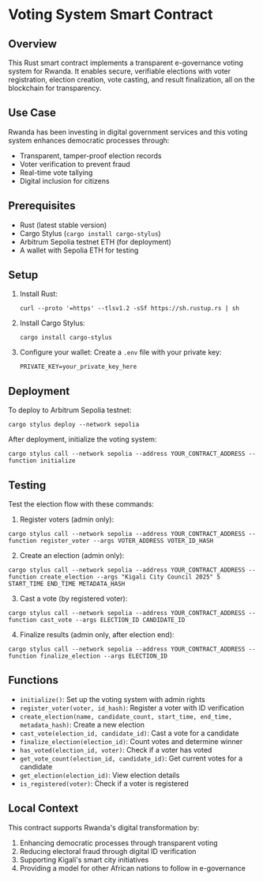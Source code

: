 # Voting System Smart Contract

## Overview
This Rust smart contract implements a transparent e-governance voting system for Rwanda. It enables secure, verifiable elections with voter registration, election creation, vote casting, and result finalization, all on the blockchain for transparency.

## Use Case
Rwanda has been investing in digital government services and this voting system enhances democratic processes through:
- Transparent, tamper-proof election records
- Voter verification to prevent fraud
- Real-time vote tallying
- Digital inclusion for citizens

## Prerequisites
- Rust (latest stable version)
- Cargo Stylus (`cargo install cargo-stylus`)
- Arbitrum Sepolia testnet ETH (for deployment)
- A wallet with Sepolia ETH for testing

## Setup
1. Install Rust:
   ```
   curl --proto '=https' --tlsv1.2 -sSf https://sh.rustup.rs | sh
   ```

2. Install Cargo Stylus:
   ```
   cargo install cargo-stylus
   ```

3. Configure your wallet:
   Create a `.env` file with your private key:
   ```
   PRIVATE_KEY=your_private_key_here
   ```

## Deployment
To deploy to Arbitrum Sepolia testnet:

```
cargo stylus deploy --network sepolia
```

After deployment, initialize the voting system:
```
cargo stylus call --network sepolia --address YOUR_CONTRACT_ADDRESS --function initialize
```

## Testing
Test the election flow with these commands:

1. Register voters (admin only):
```
cargo stylus call --network sepolia --address YOUR_CONTRACT_ADDRESS --function register_voter --args VOTER_ADDRESS VOTER_ID_HASH
```

2. Create an election (admin only):
```
cargo stylus call --network sepolia --address YOUR_CONTRACT_ADDRESS --function create_election --args "Kigali City Council 2025" 5 START_TIME END_TIME METADATA_HASH
```

3. Cast a vote (by registered voter):
```
cargo stylus call --network sepolia --address YOUR_CONTRACT_ADDRESS --function cast_vote --args ELECTION_ID CANDIDATE_ID
```

4. Finalize results (admin only, after election end):
```
cargo stylus call --network sepolia --address YOUR_CONTRACT_ADDRESS --function finalize_election --args ELECTION_ID
```

## Functions
- `initialize()`: Set up the voting system with admin rights
- `register_voter(voter, id_hash)`: Register a voter with ID verification
- `create_election(name, candidate_count, start_time, end_time, metadata_hash)`: Create a new election
- `cast_vote(election_id, candidate_id)`: Cast a vote for a candidate
- `finalize_election(election_id)`: Count votes and determine winner
- `has_voted(election_id, voter)`: Check if a voter has voted
- `get_vote_count(election_id, candidate_id)`: Get current votes for a candidate
- `get_election(election_id)`: View election details
- `is_registered(voter)`: Check if a voter is registered

## Local Context
This contract supports Rwanda's digital transformation by:
1. Enhancing democratic processes through transparent voting
2. Reducing electoral fraud through digital ID verification
3. Supporting Kigali's smart city initiatives
4. Providing a model for other African nations to follow in e-governance 